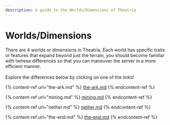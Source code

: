 ```yaml
---
description: A guide to the Worlds/Dimensions of Theatria
---
```


# Worlds/Dimensions

There are 4 worlds or dimensions in Theatria. Each world has specific traits or features that expand beyond just the terrain, you should become familiar with twhese differences so that you can maneuver the server in a more efficient manner.\
\
Explore the differences below by clicking on one of the links!

{% content-ref url="the-ark.md" %}
[the-ark.md](the-ark.md)
{% endcontent-ref %}

{% content-ref url="mining.md" %}
[mining.md](mining.md)
{% endcontent-ref %}

{% content-ref url="nether.md" %}
[nether.md](nether.md)
{% endcontent-ref %}

{% content-ref url="the-end.md" %}
[the-end.md](the-end.md)
{% endcontent-ref %}
